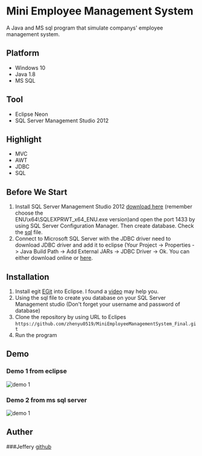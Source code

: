 # Mini Employee Management System

A Java and MS sql program that simulate companys' employee management system.

## Platform 
- Windows 10
- Java 1.8
- MS SQL 

## Tool
- Eclipse Neon
- SQL Server Management Studio 2012

## Highlight
- MVC
- AWT
- JDBC
- SQL

## Before We Start
1. Install SQL Server Management Studio 2012 [download here](https://www.microsoft.com/en-us/download/details.aspx?id=29062) (remember choose the 	
ENU\x64\SQLEXPRWT_x64_ENU.exe version)and open the port 1433 by using SQL Server Configuration Manager. Then create database. Check the   [sql](https://github.com/zhenyu0519/MiniEmployeeManagementSystem_Final/blob/master/SharedFiles/miniEMS.sql) file.
2. Connect to Microsoft SQL Server with the JDBC driver need to download JDBC driver and add it to eclipse (Your Project -> Properties -> Java Build Path -> Add External JARs -> JDBC Driver -> Ok. You can either download online or [here](https://github.com/zhenyu0519/MiniEmployeeManagementSystem_Final/blob/master/SharedFiles/sqljdbc4.jar).

## Installation
1. Install egit [EGit](http://www.eclipse.org/egit/download/) into Eclipse. I found a [video](https://www.youtube.com/watch?v=cdsMIX9gB94&t=530s) may help you.
2. Using the sql file to create you database on your SQL Server Management studio (Don't forget your username and password of database) 
3. Clone the repository by using URL to Eclipes ``https://github.com/zhenyu0519/MiniEmployeeManagementSystem_Final.git``
4. Run the program

## Demo
### Demo 1 from eclipse
![demo 1](https://github.com/zhenyu0519/MiniEmployeeManagementSystem_Final/blob/master/SharedFiles/miniEMS1.gif)

### Demo 2 from ms sql server
![demo 1](https://github.com/zhenyu0519/MiniEmployeeManagementSystem_Final/blob/master/SharedFiles/miniEMS2.gif)

## Auther
###Jeffery [github](https://github.com/zhenyu0519)

